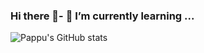 ### Hi there 👋- 🌱 I’m currently learning ...

<!--
**pappukrs/pappukrs** is a ✨ _special_ ✨ repository because its `README.md` (this file) appears on your GitHub profile.

Here are some ideas to get you started:

- 🔭 I’m currently working on ...
- 🌱 I’m currently learning ...
- 👯 I’m looking to collaborate on ...
- 🤔 I’m looking for help with ...
- 💬 Ask me about ...
- 📫 How to reach me: ...
- 😄 Pronouns: ...
- ⚡ Fun fact: ...
-->


![Pappu's GitHub stats](https://github-readme-stats.vercel.app/api?username=pappukrs&show_icons=true&theme=radical)



